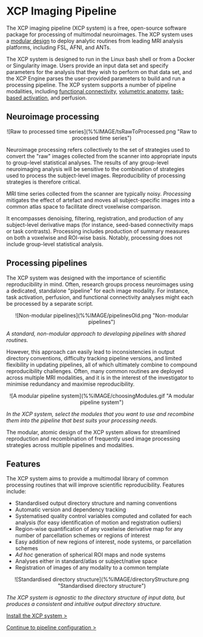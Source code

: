 # XCP Imaging Pipeline

The XCP imaging pipeline (XCP system) is a free, open-source software package for processing of multimodal neuroimages. The XCP system uses a [modular design](%%BASEURL/modules/index.html) to deploy analytic routines from leading MRI analysis platforms, including FSL, AFNI, and ANTs.

The XCP system is designed to run in the Linux bash shell or from
a Docker or Singularity image. Users provide an input data set and specify parameters for the analysis that they wish to perform on that data set, and the XCP Engine parses the user-provided parameters to build and run a processing pipeline. The XCP system supports a number of pipeline modalities, including [functional connectivity](%%BASEURL/config/streams/fc), [volumetric anatomy](%%BASEURL/config/streams/anat), [task-based activation](%%BASEURL/config/streams/task), and perfusion.

## Neuroimage processing

<p align="center">
![Raw to processed time series](%%IMAGE/tsRawToProcessed.png "Raw to processed time series")
</p>

Neuroimage processing refers collectively to the set of strategies used to convert the "raw" images collected from the scanner into appropriate inputs to group-level statistical analyses. The results of any group-level neuroimaging analysis will be sensitive to the combination of strategies used to process the subject-level images. Reproducibility of processing strategies is therefore critical.

MRI time series collected from the scanner are typically noisy. _Processing_ mitigates the effect of artefact and moves all subject-specific images into a common atlas space to facilitate direct voxelwise comparison.

It encompasses denoising, filtering, registration, and production of any subject-level derivative maps (for instance, seed-based connectivity maps or task contrasts). Processing includes production of summary measures on both a voxelwise and ROI-wise basis. Notably, processing does not include group-level statistical analysis.

## Processing pipelines

The XCP system was designed with the importance of scientific reproducibility in mind. Often, research groups process neuroimages using a dedicated, standalone "pipeline" for each image modality. For instance, task activation, perfusion, and functional connectivity analyses might each be processed by a separate script.

<p align="center">
![Non-modular pipelines](%%IMAGE/pipelinesOld.png "Non-modular pipelines")
</p>

_A standard, non-modular approach to developing pipelines with shared routines._

However, this approach can easily lead to inconsistencies in output directory conventions, difficulty tracking pipeline versions, and limited flexibility in updating pipelines, all of which ultimately combine to compound reproducibility challenges. Often, many common routines are deployed across multiple MRI modalities, and it is in the interest of the investigator to minimise redundancy and maximise reproducibility.

<p align="center">
![A modular pipeline system](%%IMAGE/choosingModules.gif "A modular pipeline system")
</p>

_In the XCP system, select the modules that you want to use and recombine them into the pipeline that best suits your processing needs._

The modular, atomic design of the XCP system allows for streamlined reproduction and recombination of frequently used image processing strategies across multiple pipelines and modalities.

## Features

The XCP system aims to provide a multimodal library of common processing routines that will improve scientific reproducibility. Features include:

 * Standardised output directory structure and naming conventions
 * Automatic version and dependency tracking
 * Systematised quality control variables computed and collated for each analysis (for easy identification of motion and registration outliers)
 * Region-wise quantification of any voxelwise derivative map for any number of parcellation schemes or regions of interest
 * Easy addition of new regions of interest, node systems, or parcellation schemes
 * _Ad hoc_ generation of spherical ROI maps and node systems
 * Analyses either in standard/atlas or subject/native space
 * Registration of images of any modality to a common template

<p align="center">
![Standardised directory structure](%%IMAGE/directoryStructure.png "Standardised directory structure")
</p>

_The XCP system is agnostic to the directory structure of input data, but produces a consistent and intuitive output directory structure._

[Install the XCP system >](https://github.com/PennBBL/xcpEngine)

[Continue to pipeline configuration >](%%BASEURL/config)
